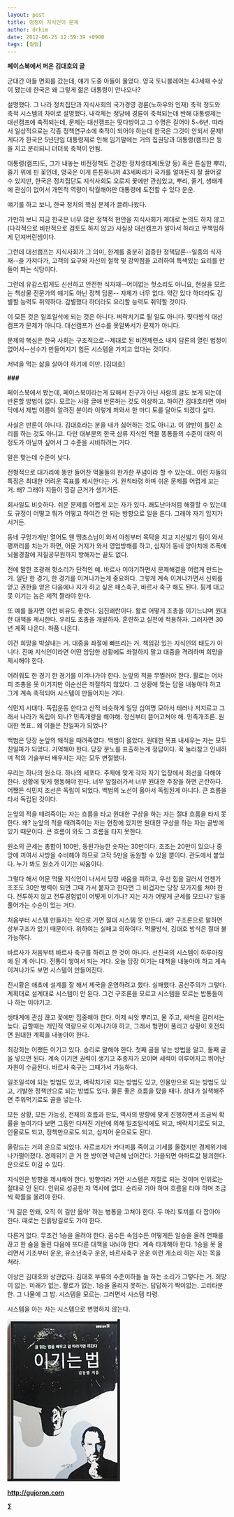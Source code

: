 ```yaml
---
layout: post
title: 멍청이 지식인이 문제
author: drkim
date: 2012-06-25 12:59:39 +0900
tags: [컬럼]
---
```

  
**페이스북에서 퍼온 김대호의 글** 

군대간 아들 면회를 갔는데, 얘기 도중 아들이 물었다. 영국 토니블레어는 43세때 수상이 됐는데 한국은 왜 그렇게 젊은 대통령이 안나오나? 

설명했다. 그 나라 정치집단과 지식사회의 국가경영 경륜(노하우와 인재) 축적 정도와 축적 시스템의 차이로 설명했다. 내각제는 정당에 경륜이 축적되는데 반해 대통령제는 대선캠프에 축적되는데, 문제는 대선캠프는 떳다방이고 그 수명은 길어야 5~6년. 따라서 일상적으로는 각종 정책연구소에 축적이 되어야 하는데 한국은 그것이 안되서 문제! 게다가 한국은 5년단임 대통령제로 인해 임기말에는 거의 집권당과 대통령(캠프)은 등을 지고 분리되니 더더욱 축적이 안됨. 

대통령(캠프)도, 그가 내놓는 비전정책도 건강한 정치생태계(토양 등) 혹은 튼실한 뿌리, 줄기 위에 핀 꽃인데, 영국은 이게 튼튼하니까 43세짜리가 국가를 얼마든지 잘 끌어갈 수 있지만, 한국은 정치집단도 지식사회도 오로지 꽃에만 관심있고, 뿌리, 줄기, 생태계에 관심이 없어서 개인적 역량이 탁월해야만 대통령에 도전할 수 있다 운운. 

얘기를 하고 보니, 한국 정치의 핵심 문제가 끌려나왔다. 

가만히 보니 지금 한국은 너무 많은 정책적 현안을 지식사회가 제대로 논의도 하지 않고(다각적으로 비판적으로 검토도 하지 않고) 사실상 대선캠프가 알아서 하라고 무책임하게 던져버린셈이다. 

그런데 대선캠프는 지식사회가 그 의미, 한계를 충분히 검증한 정책담론--일종의 식자재--을 가져다가, 고객의 요구와 자신의 철학 및 강약점을 고려하여 특색있는 요리를 만들어 파는 식당이다. 

그런데 유감스럽게도 신선하고 안전한 식자재--어이없는 헛소리도 아니요, 현실을 모르는 책상물 전문가의 얘기도 아닌 정책 담론-- 자체가 너무 없다. 약간 있다 하더라도 감별할 능력도 취약하다. 감별했다 하더라도 요리할 능력도 취약할 것이다. 

이 모든 것은 일조일석에 되는 것은 아니다. 벼락치기로 될 일도 아니다. 떳다방식 대선캠프가 문제가 아니다. 대선캠프가 선수를 못알봐서가 문제가 아니다. 

문제의 핵심은 한국 사회는 구조적으로--제대로 된 비전제련소 내지 담론의 열린 법정이 없어서--선수가 만들어지기 힘든 시스템을 가지고 있다는 것이다. 

저녁을 먹는 삶을 살아야 하기에 이만. [김대호] 



**\###** 

페이스북에서 봤는데, 페이스북이라는게 묘해서 친구가 아닌 사람의 글도 보게 되는데 반론할 방법이 없다. 모르는 사람 글에 반론하는 것도 이상하고. 하여간 김대호라면 이바닥에서 제법 이름이 알려진 분이라 이렇게 퍼와서 한 마디 토를 달아도 되겠다 싶다. 

사실은 반론이 아니다. 김대호라는 분을 내가 싫어하는 것도 아니고. 이 양반이 틀린 소리를 하는 것도 아니고. 다만 대부분의 한국 삼류 지식인 먹물 똥통들의 수준이 대략 이 정도가 아닐까 싶어서 그 수준을 시비하려는 거다. 

말은 맞는데 수준이 낮다. 

전형적으로 대가리에 똥만 들어찬 먹물들의 한가한 푸념이라 할 수 있는데.. 이런 자들의 특징은 최대한 어려운 목표를 제시한다는 거. 원칙타령 하며 쉬운 문제를 어렵게 꼬는 거. 왜? 그래야 지들이 낑길 근거가 생기거든. 

회사일도 비슷하다. 쉬운 문제를 어렵게 꼬는 자가 있다. 쾌도난마처럼 해결할 수 있는데도 규정이 어떻고 뭐가 어떻고 하여간 안 되는 방향으로 일을 튼다. 그래야 자기 입지가 서거든. 

동네 구멍가게만 열어도 웬 땡초스님이 와서 아침부터 목탁을 치고 지신밟기 팀이 와서 꽹까리를 치는가 하면, 어문 거지가 와서 영업방해를 하고, 심지어 동네 양아치에 조폭에 뇌물경찰에 저질공무원까지 방해자는 끝도 없다. 

전에 말한 조광래 헛소리가 단적인 예. 바르사 이야기하면서 문제해결을 어렵게 만드는 거. 일단 한 경기, 한 경기를 이겨나가는게 중요하다. 그렇게 계속 이겨나가면서 신뢰를 얻고 권한을 얻은 다음에나 지가 하고 싶은 패스축구, 바르사 축구 해도 된다. 핑계 대고 못 이기는 놈은 제꺽 짤라야 한다. 

또 예를 들자면 이런 비유도 좋겠다. 임진왜란이다. 활로 어떻게 조총을 이기느냐며 원대한 대책을 제시한다. 우리도 조총을 개발하자. 훈련하고 실전에 적용하자. 그러자면 30년 계획 나온다. 하품 나온다. 

이건 희망을 박살내는 거. 대중을 좌절에 빠뜨리는 거. 책임감 있는 지식인의 태도가 아니다. 진짜 지식인이라면 어떤 암담한 상황에도 좌절하지 말고 대중을 격려하며 희망을 제시해야 한다. 

어려워도 한 경기 한 경기를 이겨나가야 한다. 눈앞의 적을 무찔러야 한다. 활로는 어차피 조총을 못 이기지만 이순신은 좌절하지 않았다. 그 상황에 맞는 답을 내놓아야 하고 그게 계속 축적되어 시스템이 만들어지는 거다. 

식민지 시대다. 독립운동 한다고 산적 비슷하게 일당 십여명 모아서 테러나 저지르고 그래서 나라가 독립이 되나? 민족개량을 해야해. 정신부터 뜯어고쳐야 해. 민족개조론. 원대한 목표.. 왜 이들은 친일파가 되었나? 

백범은 당장 눈앞의 왜적을 때려죽였다. 백범이 옳았다. 원대한 목표 내세우는 자는 모두 친일파가 되었다. 기억해야 한다. 당장 분노를 표출하는게 정답이다. 꾹 눌러참고 인내하며 적의 기술부터 배우자는 자는 모두 변절했다. 

우리는 하나의 원소다. 하나의 세포다. 주제에 맞게 각자 자기 입장에서 최선을 다해야 한다. 상황에 맞게 행동해야 한다. 너무 앞질러가서 너무 원대한 주장을 하면 곤란하다. 어쨌든 식민지 조선은 독립이 되었다. 백범의 노선이 옳아서 독립된게 아니다. 큰 흐름을 타서 독립된 것이다. 

눈앞의 적을 때려죽이는 자는 흐름을 타고 원대한 구상을 하는 자는 절대 흐름을 타지 못한다. 왜? 눈앞의 적을 때려죽이는 자는 현장에 있지만 원대한 구상을 하는 자는 골방에 있기 때문이다. 큰 흐름이 와도 그 흐름을 타지 못한다. 

원소의 군세는 총합이 100만, 동원가능한 숫자는 30만이다. 조조는 20만이 있으나 중앙에 끼여서 사방을 수비해야 하므로 고작 5만을 동원할 수 있을 뿐이다. 관도에서 붙었다. 누가 봐도 원소가 이기는 싸움이다. 

그렇다 해서 어문 먹물 지식인이 나서서 당장 싸움을 피하고, 우선 힘을 길러서 언젠가 조조도 30만 병력이 되면 그때 가서 붙자고 한다면 그 비겁자는 당장 모가지를 쳐야 한다. 전투하지 않고 전투경험없이 어떻게 이기나? 지는 자가 어떻게 군세를 모으나? 일을 풀어가는 수순이 있는 거다. 

처음부터 시스템 만들자는 식으로 가면 절대 시스템 못 만든다. 왜? 구조론으로 말하면 상부구조가 없기 때문이다. 위하여는 실패고 의하여다. 먹물방식, 김대호 방식은 절대 불가능하다. 

바르사가 처음부터 바르사 축구를 하려고 한 것이 아니다. 선진국의 시스템이 하루아침에 된 게 아니다. 전통이 쌓여서 되는 거다. 오늘 당장 이기는 대책을 내놓아야 하고 계속 이겨나가도 보면 시스템이 만들어진다. 

진시황은 애초에 설계를 잘 해서 제국을 운영하려고 했다. 실패했다. 공산주의가 그렇다. 계획대로 설계대로 시스템이 안 된다. 그건 구조론을 모르고 시스템을 모르는 밥통들이나 하는 이야기고. 

생태계에 관심 끊고 꽃에만 집중해야 한다. 이제 씨앗 뿌리고, 물 주고, 새싹을 길러서는 늦다. 급할때는 개인적 역량으로 이겨나가야 하고, 그래서 형편이 풀리고 상황이 호전되면 원대한 계획을 내놓아야 한다. 

최강희는 어쨌든 이기고 있다. 승리로 말해야 한다. 첫째 골을 넣는 방법을 알고, 둘째 골을 넣으면 된다. 계속 이기면 권력이 생기고 추종자가 모이며 세력이 이루어지고 뛰어난 자원이 수급된다. 바르사 축구는 그때가서 가능하다. 

일조일석에 되는 방법도 있고, 벼략치기로 되는 방법도 있고, 인물만으로 되는 방법도 있고, 기발한 정책만으로 되는 방법도 있다. 물론 좋은 흐름을 탔을 때다. 상대가 실책해주면 주워먹기로도 골을 넣는다. 

모든 상황, 모든 가능성, 전체의 흐름과 판도, 역사의 방향에 맞게 진행하면서 조금씩 확률을 높여가다 보면 그동안 다져진 기반에 의해 일조일석에도 되고, 벼락치기로도 되고, 인물로도 되고, 정책만으로도 되고, 심지어 운으로도 된다. 

올랑드는 거의 운으로 되었다. 사르코지가 카다피를 죽이고 기세를 올렸지만 경제위기에 나가떨어졌다. 경제위기 큰 거 한 방이면 박근혜 넘어간다. 가을되면 아파트값 붕괴한다. 운으로도 이길 수 있다. 

지식인은 방향을 제시해야 한다. 방향따라 가면 시스템은 저절로 되는 것이며 인위로는 절대로 안 된다. 인위로 성공한 자 역사에 없다. 순리로 가야 하며 흐름을 타야 하며 조금씩 확률을 올려야 한다. 

'저 길은 안돼, 오직 이 길만 옳아' 하는 병통을 고쳐야 한다. 두 마리 토끼를 다 잡아야 한다. 때로는 진흙탕길로도 가야 한다. 

다른거 없다. 무조건 1승을 올려야 한다. 꼼수든 속임수든 어떻게든 일승을 올려 연패를 끊고 한 숨을 돌린 다음에 또다른 대책을 내놔야 한다. 계속 타개해야 한다. 1승을 못 올리면서 기초부터 운운, 유소년축구 운운, 바르사축구 운운 이런 개소리 하는 자는 목을 쳐라. 

이상은 김대호와 상관없다. 김대호 부류의 수준이하들 늘 하는 소리가 그렇다는 거. 희망이 없는. 미래가 없는. 활로가 없는. 1승을 올리지 못하는. 답답하기 짝이없는. 고리타분한. 그 나물에 그 밥. 시스템을 모르는. 그러면서 시스템 타령. 



시스템을 아는 자는 시스템으로 변명하지 않는다. 









![](/files/attach/images/199/290/248/123456.JPG)







**http://gujoron.com**  


**∑**